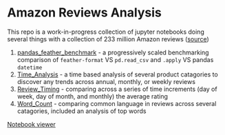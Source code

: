 # Amazon Reviews Analysis

This repo is a work-in-progress collection of jupyter notebooks doing several things with a collection of 233 million Amazon reviews ([source](http://deepyeti.ucsd.edu/jianmo/amazon/index.html))

1) [pandas_feather_benchmark](https://github.com/mjplacroix/amazon_reviews/blob/master/pandas_feather_benchmark.ipynb) - a progressively scaled benchmarking comparison of `feather-format` VS `pd.read_csv` and `.apply` VS pandas `datetime`
2) [Time_Analysis](https://github.com/mjplacroix/amazon_reviews/blob/master/time_analysis.ipynb) - a time based analysis of several product catagories to discover any trends across annual, monthly, or weekly reviews
3) [Review_Timing](https://github.com/mjplacroix/amazon_reviews/blob/master/review_timing.ipynb) - comparing across a series of time increments (day of week, day of month, and monthly) the average rating
4) [Word_Count](https://github.com/mjplacroix/amazon_reviews/blob/master/word_count_analysis.ipynb) - comparing common language in reviews across several catagories, included an analysis of top words



[Notebook viewer](https://nbviewer.jupyter.org/)
